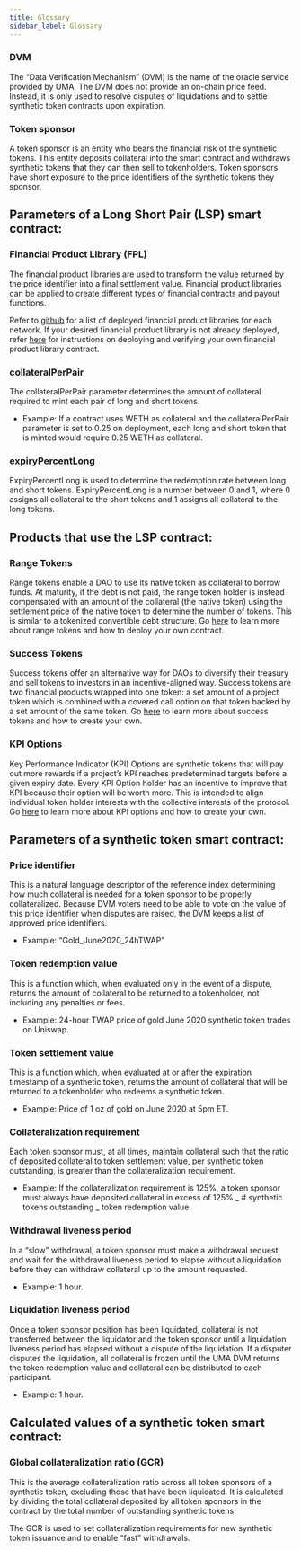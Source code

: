 ```yaml
---
title: Glossary
sidebar_label: Glossary
---
```


### DVM

The “Data Verification Mechanism” (DVM) is the name of the oracle service provided by UMA. The DVM does not provide an on-chain price feed.
Instead, it is only used to resolve disputes of liquidations and to settle synthetic token contracts upon expiration.

### Token sponsor

A token sponsor is an entity who bears the financial risk of the synthetic tokens.
This entity deposits collateral into the smart contract and withdraws synthetic tokens that they can then sell to tokenholders.
Token sponsors have short exposure to the price identifiers of the synthetic tokens they sponsor.

## Parameters of a Long Short Pair (LSP) smart contract:

### Financial Product Library (FPL)

The financial product libraries are used to transform the value returned by the price identifier into a final settlement value. Financial product libraries can be applied to create different types of financial contracts and payout functions.

Refer to [github](https://github.com/UMAprotocol/protocol/tree/master/packages/core/networks) for a list of deployed financial product libraries for each network. If your desired financial product library is not already deployed, refer [here](https://github.com/UMAprotocol/launch-emp#deploying-financial-product-libraries) for instructions on deploying and verifying your own financial product library contract.

### collateralPerPair

The collateralPerPair parameter determines the amount of collateral required to mint each pair of long and short tokens.

- Example: If a contract uses WETH as collateral and the collateralPerPair parameter is set to 0.25 on deployment, each long and short token that is minted would require 0.25 WETH as collateral.

### expiryPercentLong

ExpiryPercentLong is used to determine the redemption rate between long and short tokens. ExpiryPercentLong is a number between 0 and 1, where 0 assigns all collateral to the short tokens and 1 assigns all collateral to the long tokens.

## Products that use the LSP contract:

### Range Tokens

Range tokens enable a DAO to use its native token as collateral to borrow funds. At maturity, if the debt is not paid, the range token holder is instead compensated with an amount of the collateral (the native token) using the settlement price of the native token to determine the number of tokens. This is similar to a tokenized convertible debt structure. Go [here](/range-tokens/summary) to learn more about range tokens and how to deploy your own contract.

### Success Tokens

Success tokens offer an alternative way for DAOs to diversify their treasury and sell tokens to investors in an incentive-aligned way. Success tokens are two financial products wrapped into one token: a set amount of a project token which is combined with a covered call option on that token backed by a set amount of the same token. Go [here](/success-tokens/summary) to learn more about success tokens and how to create your own.

### KPI Options

Key Performance Indicator (KPI) Options are synthetic tokens that will pay out more rewards if a project’s KPI reaches predetermined targets before a given expiry date. Every KPI Option holder has an incentive to improve that KPI because their option will be worth more. This is intended to align individual token holder interests with the collective interests of the protocol. Go [here](/kpi-options/summary) to learn more about KPI options and how to create your own.

## Parameters of a synthetic token smart contract:

### Price identifier

This is a natural language descriptor of the reference index determining how much collateral is needed for a token sponsor to be properly collateralized.
Because DVM voters need to be able to vote on the value of this price identifier when disputes are raised, the DVM keeps a list of approved price identifiers.

- Example: “Gold_June2020_24hTWAP”

### Token redemption value

This is a function which, when evaluated only in the event of a dispute, returns the amount of collateral to be returned to a tokenholder, not including any penalties or fees.

- Example: 24-hour TWAP price of gold June 2020 synthetic token trades on Uniswap.

### Token settlement value

This is a function which, when evaluated at or after the expiration timestamp of a synthetic token, returns the amount of collateral that will be returned to a tokenholder who redeems a synthetic token.

- Example: Price of 1 oz of gold on June 2020 at 5pm ET.

### Collateralization requirement

Each token sponsor must, at all times, maintain collateral such that the ratio of deposited collateral to token settlement value, per synthetic token outstanding, is greater than the collateralization requirement.

- Example: If the collateralization requirement is 125%, a token sponsor must always have deposited collateral in excess of 125% _ # synthetic tokens outstanding _ token redemption value.

### Withdrawal liveness period

In a “slow” withdrawal, a token sponsor must make a withdrawal request and wait for the withdrawal liveness period to elapse without a liquidation before they can withdraw collateral up to the amount requested.

- Example: 1 hour.

### Liquidation liveness period

Once a token sponsor position has been liquidated, collateral is not transferred between the liquidator and the token sponsor until a liquidation liveness period has elapsed without a dispute of the liquidation.
If a disputer disputes the liquidation, all collateral is frozen until the UMA DVM returns the token redemption value and collateral can be distributed to each participant.

- Example: 1 hour.

## Calculated values of a synthetic token smart contract:

### Global collateralization ratio (GCR)

This is the average collateralization ratio across all token sponsors of a synthetic token, excluding those that have been liquidated.
It is calculated by dividing the total collateral deposited by all token sponsors in the contract by the total number of outstanding synthetic tokens.  

The GCR is used to set collateralization requirements for new synthetic token issuance and to enable “fast” withdrawals.
